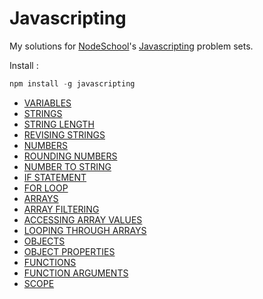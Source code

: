 # Javascripting

My solutions for [NodeSchool](http://nodeschool.io)'s [Javascripting](http://nodeschool.io/#javascripting) problem sets.

Install : 

```javascript
npm install -g javascripting
```

*  [VARIABLES](solutions/variables.js)                                                   
*  [STRINGS](solutions/strings.js)                                                     
*  [STRING LENGTH](solutions/strings-length.js)                                               
*  [REVISING STRINGS](solutions/revising-strings.js)                                            
*  [NUMBERS](solutions/numbers.js)                                            
*  [ROUNDING NUMBERS](solutions/rounding-numbers.js)                                            
*  [NUMBER TO STRING](solutions/number-to-strings.js)                              
*  [IF STATEMENT](solutions/if-statements.js)                                            
*  [FOR LOOP](solutions/for-loop.js)                                            
*  [ARRAYS](solutions/array.js)                                           
*  [ARRAY FILTERING](solutions/array-filtering.js)                                           
*  [ACCESSING ARRAY VALUES](solutions/accessing-array-values.js)
*  [LOOPING THROUGH ARRAYS](solutions/looping-through-arrays.js)
*  [OBJECTS](solutions/objects.js)                             
*  [OBJECT PROPERTIES](solutions/object-properties.js)                                      
*  [FUNCTIONS](solutions/function.js)     
*  [FUNCTION ARGUMENTS](solutions/function-arguments.js)                                        
*  [SCOPE](solutons/scope.js)                                                    


